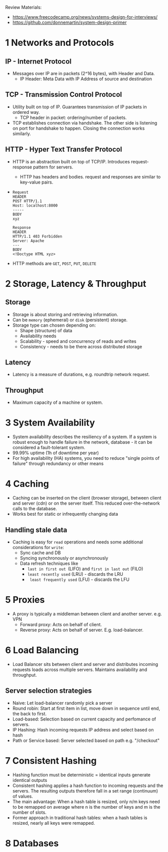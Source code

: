 Review Materials:

* https://www.freecodecamp.org/news/systems-design-for-interviews/
* https://github.com/donnemartin/system-design-primer

# 1 Networks and Protocols

## IP - Internet Protocol

* Messages over IP are in packets (2^16 bytes), with Header and Data.
  * IP Header: Meta Data with IP Address of source and destination

## TCP - Transmission Control Protocol

* Utility built on top of IP. Guarantees transmission of IP packets in ordered way.
  * TCP header in packet: ordering/number of packets.
* TCP establishes connection via handshake. The other side is listening on port for handshake to happen. Closing the connection works similarly.

## HTTP - Hyper Text Transfer Protocol

* HTTP is an abstraction built on top of TCP/IP. Introduces request-response pattern for servers.

  * HTTP has headers and bodies. request and responses are similar to key-value pairs.

* ```http
  Request
  HEADER
  POST HTTP/1.1
  Host: localhost:8000
  -----
  BODY
  xyz
  
  Response
  HEADER
  HTTP/1.1 403 Forbidden
  Server: Apache
  ---
  BODY
  <!Doctype HTML xyz>
  ```

* HTTP methods are `GET`, `POST`, `PUT`, `DELETE`

# 2 Storage, Latency & Throughput

## Storage

* Storage is about storing and retrieving information.
* Can be `memory` (ephemeral) or `disk` (persistent) storage.
* Storage type can chosen depending on:
  * Shape (structure) of data
  * Availability needs
  * Scalability - speed and concurrency of reads and writes
  * Consistency - needs to be there across distributed storage

## Latency

* Latency is a measure of durations, e.g. roundtrip network request.

## Throughput

* Maximum capacity of a machine or system.

# 3 System Availability

* System availability describes the resiliency of a system. If a system is robust enough to handle failure in the network, database - it can be considered a fault-tolerant system.
* 99.99% uptime (1h of downtime per year)
* For high availability (HA) systems, you need to reduce "single points of failure" through redundancy or other means

# 4 Caching

* Caching can be inserted on the client (browser storage), between client and server (cdn) or on the server itself. This reduced over-the-network calls to the database.
* Works best for static or infrequently changing data 

## Handling stale data

* Caching is easy for `read` operations and needs some additional considerations for `write`:
  * Sync cache and DB
  * Syncing synchronously or asynchronously 
  * Data refresh techniques like 
    * `last in first out `(LIFO) and `first in last out` (FILO)
    * `least recently used` (LRU) - discards the LRU
    * ` least frequently used` (LFU) - discards the LFU

# 5 Proxies

* A proxy is typically a middleman between client and another server. e.g. VPN
  * Forward proxy: Acts on behalf of client.
  * Reverse proxy: Acts on behalf of server. E.g. load-balancer.

# 6 Load Balancing

* Load Balancer sits between client and server and distributes incoming requests loads across multiple servers. Maintains availability and throughput.

## Server selection strategies

* Naive: Let load-balancer randomly pick a server
* Round robin: Start at first item in list, move down in sequence until end, the back to first.
* Load-based: Selection based on current capacity and perfomance of servers.
* IP Hashing:  Hash incoming requests IP address and select based on hash
* Path or Service based: Server selected based on path e.g. "/checkout"

# 7 Consistent Hashing

* Hashing function must be deterministic = identical inputs generate identical outputs
* Consistent hashing applies a hash function to incoming requests and the servers. The resulting outputs therefore fall in a set range (continuum) of values.
* The main advantage: When a hash table is resized, only n/m keys need to be remapped on average where n is the number of keys and m is the number of slots.
* Former approach in traditional hash tables: when a hash tables is resized, nearly all keys were remapped.

# 8 Databases

















